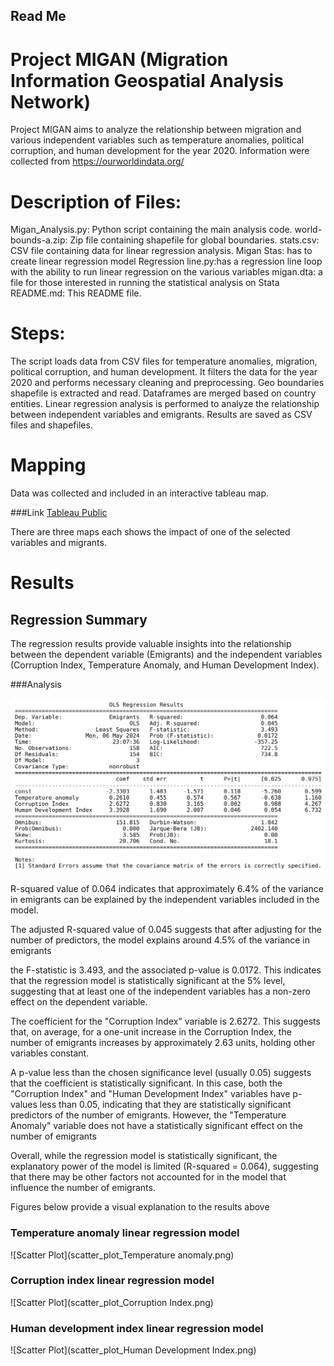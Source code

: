 ## Read Me

# Project MIGAN (Migration Information Geospatial Analysis Network)

Project MIGAN aims to analyze the relationship between migration
and various independent variables such as temperature anomalies,
political corruption, and human development for the year 2020.
Information were collected from https://ourworldindata.org/

# Description of Files:
Migan_Analysis.py: Python script containing the main analysis code.
world-bounds-a.zip: Zip file containing shapefile for global boundaries.
stats.csv: CSV file containing data for linear regression analysis.
Migan Stas: has to create linear regression model
Regression line.py:has a regression line loop with the ability to run linear 
regression on the various variables
migan.dta: a file for those interested in running the statistical analysis on Stata
README.md: This README file.

# Steps:
The script loads data from CSV files for temperature anomalies, migration, political corruption, and human development.
It filters the data for the year 2020 and performs necessary cleaning and preprocessing.
Geo boundaries shapefile is extracted and read.
Dataframes are merged based on country entities.
Linear regression analysis is performed to analyze the relationship between independent variables and emigrants.
Results are saved as CSV files and shapefiles.

# Mapping

Data was collected and included in an interactive tableau map. 

###Link
[Tableau Public](https://public.tableau.com/views/MIGAN/Dashboard1?:language=en-US&publish=yes&:sid=&:display_count=n&:origin=viz_share_link)

There are three maps each shows the impact of one of the selected variables and migrants.


# Results

## Regression Summary

The regression results provide valuable insights into the relationship
 between the dependent variable (Emigrants) and the independent variables
  (Corruption Index, Temperature Anomaly, and Human Development Index).
  


###Analysis

![Scatter Plot](regression_summary.png)


R-squared value of 0.064 indicates that approximately
6.4% of the variance in emigrants can be explained by the independent variables included in the model.

The adjusted R-squared value of 0.045 suggests that after adjusting for the number of predictors,
the model explains around 4.5% of the variance in emigrants

the F-statistic is 3.493, and the associated p-value is 0.0172.
This indicates that the regression model is statistically significant at the 5% level,
suggesting that at least one of the independent variables has a non-zero effect on the dependent variable.

The coefficient for the "Corruption Index" variable is 2.6272.
This suggests that, on average, for a one-unit increase in the Corruption Index,
the number of emigrants increases by approximately 2.63 units, holding other variables constant.

A p-value less than the chosen significance level (usually 0.05) suggests that
the coefficient is statistically significant. In this case,
both the "Corruption Index" and "Human Development Index" variables have p-values less than 0.05,
indicating that they are statistically significant predictors of the number of emigrants.
However, the "Temperature Anomaly" variable does not have
a statistically significant effect on the number of emigrants

Overall, while the regression model is statistically significant,
the explanatory power of the model is limited (R-squared = 0.064),
suggesting that there may be other factors not accounted for in the model that influence the number of emigrants.

Figures below provide a visual explanation to the results above


### Temperature anomaly linear regression model

![Scatter Plot](scatter_plot_Temperature anomaly.png)

### Corruption index linear regression model 

![Scatter Plot](scatter_plot_Corruption Index.png)

### Human development index linear regression model

![Scatter Plot](scatter_plot_Human Development Index.png)






